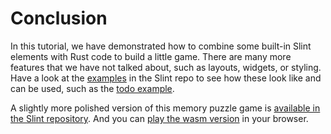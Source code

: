 # Conclusion

In this tutorial, we have demonstrated how to combine some built-in Slint elements with Rust code to build a little
game. There are many more features that we have not talked about, such as layouts, widgets, or styling. Have a look
at the [examples](https://github.com/slint-ui/slint/tree/master/examples) in the Slint repo to
see how these look like and can be used, such as the [todo example](https://github.com/slint-ui/slint/tree/master/examples/todo).

A slightly more polished version of this memory puzzle game is [available in the Slint repository](
https://github.com/slint-ui/slint/tree/master/examples/memory). And you can <a href="https://sixtyfps.io/demos/memory/" target="_blank">play the wasm version</a> in your browser.
